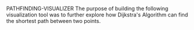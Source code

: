 PATHFINDING-VISUALIZER
The purpose of building the following visualization tool was to further explore how Dijkstra's Algorithm can find the shortest path
 between two points.
